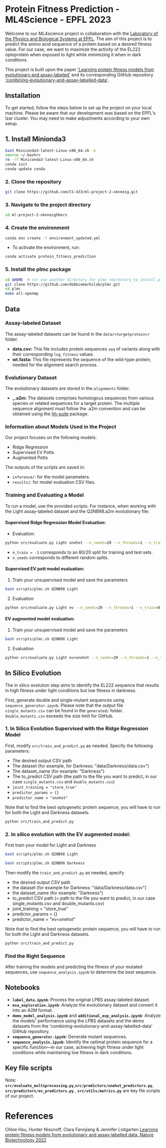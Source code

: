 # Protein Fitness Prediction - ML4Science - EPFL 2023

Welcome to our ML4science project in collaboration with the [Laboratory of the Physics and Biological Systems at EPFL](https://www.epfl.ch/labs/lpbs/). The aim of this project is to predict the amino acid sequence of a protein based on a desired fitness value. For our case, we want to maximize the activity of the EL222 optoprotein when exposed to light while minimizing it when in dark conditions. 

This project is built upon the paper ['Learning protein fitness models from evolutionary and assay-labeled'](https://www.nature.com/articles/s41587-021-01146-5) and its corresponding GitHub repository ['combining-evolutionary-and-assay-labelled-data'](https://github.com/chloechsu/combining-evolutionary-and-assay-labelled-data).


## Installation

To get started, follow the steps below to set up the project on your local machine. Please be aware that our development was based on the EPFL's Izar cluster. You may need to make adjustments according to your own setup.

## 1. Install Minionda3
```bash
bash Miniconda3-latest-Linux-x86_64.sh -b
source ~/.bashrc
rm -rf Miniconda3-latest-Linux-x86_64.sh
conda init
conda update conda
```

### 2. Clone the repository
```bash
git clone https://github.com/CS-433/ml-project-2-oknneig.git
```
### 3. Navigate to the project directory
```bash
cd ml-project-2-oknneighbors
```
### 4. Create the environment
```bash
conda env create -f environment_updated.yml
```
- To activate the environment, run: 
```bash
conda activate protein_fitness_prediction
```
### 5. Install the plmc package
```bash
cd $HOME  # (or use another directory for plmc <directory_to_install_plmc> and modify `scripts/plmc.sh` accordingly with the custom directory)
git clone https://github.com/debbiemarkslab/plmc.git
cd plmc
make all-openmp
```
## Data

### Assay-labeled Dataset

The assay-labeled datasets can be found in the `data/<targetprotein>/` folder.

- **data.csv:** This file includes protein sequences `seq` of variants along with their corresponding `log_fitness` values.
- **wt.fasta:** This file represents the sequence of the wild-type protein, needed for the alignment search process.

### Evolutionary Dataset

The evolutionary datasets are stored in the `alignments` folder.

- **_.a2m:** The datasets comprises homologous sequences from various species or related sequences for a target protein. The multiple sequence alignment must follow the .a2m convention and can be obtained using the [hh-suite](https://github.com/soedinglab/hh-suite) package. 



### Information about Models Used in the Project

Our project focuses on the following models:

- Ridge Regression
- Supervised EV Potts
- Augmented Potts

The outputs of the scripts are saved in:

- `inference/`: for the model parameters.
- `results/`: for model evaluation CSV files.

### Training and Evaluating a Model

To run a model, use the provided scripts. For instance, when working with the Light assay-labeled dataset and the Q2NB98.a2m evolutionary file:

#### Supervised Ridge Regression Model Evaluation:

- Evaluation:
```bash
python src/evaluate.py Light onehot --n_seeds=20 --n_threads=1 --n_train=-1
```
- `n_train = -1` corresponds to an 80/20 split for training and test sets.
- `n_seeds` corresponds to different random splits.

#### Supervised EV pott model evaluation:

1. Train your unsupervised model and save the parameters

```bash
bash scripts/plmc.sh Q2NB98 Light
```
2. Evaluation

```bash
python src/evaluate.py Light ev --n_seeds=20 --n_threads=1 --n_train=0
```
#### EV augmented model evaluation:

1. Train your unsupervised model and save the parameters

```bash
bash scripts/plmc.sh Q2NB98 Light
```
2. Evaluation
```bash
python src/evaluate.py Light ev+onehot --n_seeds=20 --n_threads=1 --n_train=-1
```


## In Silico Evolution

The in silico evolution step aims to identify the EL222 sequence that results in high fitness under light conditions but low fitness in darkness.

First, generate double and single-mutant sequences using `sequence_generator.ipynb`. Please note that the output file `single_mutants.csv` can be found in the `generated/` folder. `double_mutants.csv` exceeds the size limit for GitHub.

### 1. In Silico Evolution Supervised with the Ridge Regression Model

First, modify `src/train_and_predict.py` as needed. Specify the following parameters:

- The desired output CSV path
- The dataset (for example, for Darkness: "data/Darkness/data.csv")
- The dataset_name (for example: "Darkness")
- The to_predict CSV path (the path to the file you want to predict, in our case `single_mutants.csv` and `double_mutants.csv`)
- `joint_training = "store_true"`
- `predictor_params = {}`
- `predictor_name = "onehot"`

Note that to find the best optogenetic protein sequence, you will have to run for both the Light and Darkness datasets.

```bash
python src/train_and_predict.py 
```

### 2. In silico evolution with the EV augmented model:
First train your model for Light and Darkness 
```bash
bash scripts/plmc.sh Q2NB98 Light
```
```bash
bash scripts/plmc.sh Q2NB98 Darkness
```

Then modify the `train_and_predict.py` as needed, specify 

- the desired output CSV path
- the dataset (for example for Darkness: "data/Darkness/data.csv")
- the dataset_name (for example: "Darkness")
- to_predict CSV path (= path to the file you want to predict, in our case single_mutants.csv and double_mutants.csv)
- joint_training = "store_true"
- predictor_params = {}
- predictor_name = "ev+onehot"

Note that to find the best optogenetic protein sequence, you will have to run for both the Light and Darkness datasets.

```bash
python src/train_and_predict.py 
```

### Find the Right Sequence

After training the models and predicting the fitness of your mutated sequences, use `sequence_analysis.ipynb` to determine the best sequence.

## Notebooks

- **`label_data.ipynb`**: Process the original LPBS assay-labeled dataset.
- **`msa_exploration.ipynb`**: Analyze the evolutionary dataset and convert it into an A2M format.
- **`demo_model_analysis.ipynb`** and **`additional_exp_analysis.ipynb`**: Analyze the models' performance using the LPBS datasets and the demo datasets from the 'combining-evolutionary-and-assay-labelled-data' GitHub repository.
- **`sequence_generator.ipynb`**: Generate mutant sequences.
- **`sequence_analysis.ipynb`**: Identify the optimal protein sequence for a specific function—in our case, achieving high fitness under light conditions while maintaining low fitness in dark conditions.

## Key file scripts

Note: **`src/evaluate_multiprocessing.py`**,**`src/predictors/onehot_predictors.py`**, **`src/predictors/ev_predictors.py`** , **`src/utils/metrics.py`** are key file scripts of our project. 



# References
Chloe Hsu, Hunter Nisonoff, Clara Fannjiang & Jennifer Listgarten [Learning protein fitness models from evolutionary and assay-labelled data, Nature Biotechnology 2022](https://www.nature.com/articles/s41587-021-01146-5)



